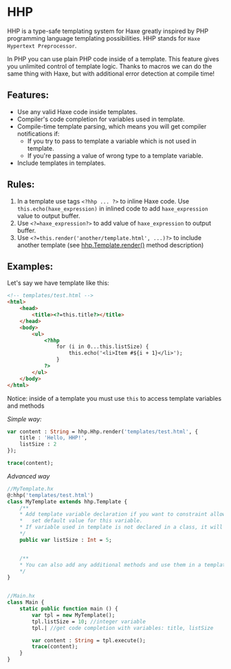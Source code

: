HHP
===
HHP is a type-safe templating system for Haxe greatly inspired by PHP programming language templating possibilities.
HHP stands for `Haxe Hypertext Preprocessor`.

In PHP you can use plain PHP code inside of a template. This feature gives you unlimited control of template logic.
Thanks to macros we can do the same thing with Haxe, but with additional error detection at compile time!

Features:
---------------
* Use any valid Haxe code inside templates.
* Compiler's code completion for variables used in template.
* Compile-time template parsing, which means you will get compiler notifications if:
    * If you try to pass to template a variable which is not used in template.
    * If you're passing a value of wrong type to a template variable.
* Include templates in templates.

Rules:
---------------
1. In a template use tags `<?hhp ... ?>` to inline Haxe code. Use `this.echo(haxe_expression)` in inlined code to add `haxe_expression` value to output buffer.
1. Use `<?=haxe_expression?>` to add value of `haxe_expression` to output buffer.
1. Use `<?=this.render('another/template.html', ...)?>` to include another template (see [hhp.Template.render()](https://github.com/RealyUniqueName/HHP/blob/master/src/hhp/Template.hx#L82) method description)


Examples:
---------------
Let's say we have template like this:
```html
<!-- templates/test.html -->
<html>
    <head>
        <title><?=this.title?></title>
    </head>
    <body>
        <ul>
            <?hhp
                for (i in 0...this.listSize) {
                    this.echo('<li>Item #${i + 1}</li>');
                }
            ?>
        </ul>
    </body>
</html>
```
Notice: inside of a template you must use `this` to access template variables and methods

*Simple way:*

```Haxe
var content : String = hhp.Hhp.render('templates/test.html', {
    title : 'Hello, HHP!',
    listSize : 2
});

trace(content);
```

*Advanced way*
```Haxe
//MyTemplate.hx
@:hhp('templates/test.html')
class MyTemplate extends hhp.Template {
    /**
    * Add template variable declaration if you want to constraint allowed type or
    *   set default value for this variable.
    * If variable used in template is not declared in a class, it will be Dynamic.
    */
    public var listSize : Int = 5;


    /**
    * You can also add any additional methods and use them in a template.
    */
}


//Main.hx
class Main {
    static public function main () {
        var tpl = new MyTemplate();
        tpl.listSize = 10; //integer variable
        tpl.| //get code completion with variables: title, listSize

        var content : String = tpl.execute();
        trace(content);
    }
}
```
